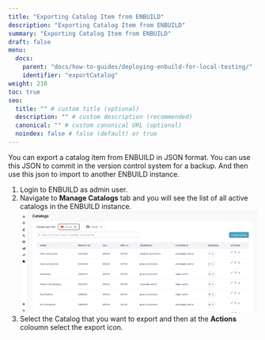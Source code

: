 ```yaml
---
title: "Exporting Catalog Item from ENBUILD"
description: "Exporting Catalog Item from ENBUILD"
summary: "Exporting Catalog Item from ENBUILD"
draft: false
menu:
  docs:
    parent: "docs/how-to-guides/deploying-enbuild-for-local-testing/"
    identifier: "exportCatalog"
weight: 210
toc: true
seo:
  title: "" # custom title (optional)
  description: "" # custom description (recommended)
  canonical: "" # custom canonical URL (optional)
  noindex: false # false (default) or true
---
```


You can export a catalog item from ENBUILD in JSON format. You can use this JSON to commit in the version control system for a backup. 
And then use this json to import to another ENBUILD instance.


1. Login to ENBUILD as admin user.
2. Navigate to **Manage Catalogs** tab and you will see the list of all active catalogs in the ENBUILD instance.
<picture><img src="/images/how-to-guides/exportCatalog.png" alt="CatalogList"></img></picture>
3. Select the Catalog that you want to export and then at the **Actions** coloumn select the export icon.